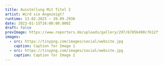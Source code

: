 ```yaml
---
title: Ausstellung Mit Titel 2
artist: Wird sie Angezeigt?
runtime: 13.02.2025 – 20.09.2930
date: 2023-01-15T16:00:00.000Z
draft: false
prevImage: https://www.reporters.de/uploads/gallery/297/6785b490c7612ff4ac00df363cd16fc851d2fdb8_content.jpg
images:
  - src: https://tinypng.com/images/social/website.jpg
    caption: Caption for Image 1
  - src: https://tinypng.com/images/social/website.jpg
    caption: Caption for Image 2
---
```

